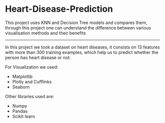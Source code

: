 # Heart-Disease-Prediction
<p> This project uses KNN and Decision Tree models and compares them, 
through this project one can understand the difference between various visualisation methods and their benefits</p>
<hr>
<p> In this project we took a dataset on heart diseases, it consists on 13 features with more than 300 training examples,
which help us to predict whether the person has heart disease or not. </p>
 For Visualization we used:
 <ul>
 <li> Matplotlib </li>
 <li> Plotly and Cufflinks </li>
 <li> Seaborn </li>
 </ul>
 Other libraries used are:
 <ul>
 <li> Numpy </li>
 <li> Pandas </li>
 <li> Scikit learn </li>
 
 
